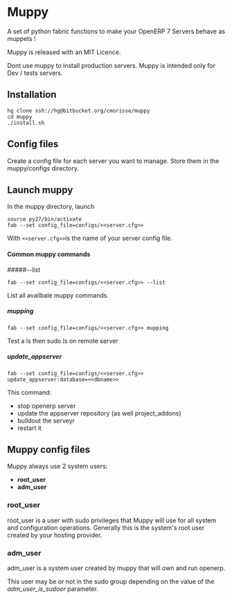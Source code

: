 # Muppy

A set of python fabric functions to make your OpenERP 7 Servers behave as muppets !

Muppy is released with an MIT Licence.

Dont use muppy to install production servers. Muppy is intended only for Dev / tests servers.

## Installation

	hg clone ssh://hg@bitbucket.org/cmorisse/muppy
	cd muppy 
	./install.sh

## Config files
Create a config file for each server you want to manage.
Store them in the muppy/configs directory.

## Launch muppy
In the muppy directory, launch

	source py27/bin/activate
	fab --set config_file=configs/<<server.cfg>> 
	
With `<<server.cfg>>`is the name of your server config file.

#### Common muppy commands

#####--list

`fab --set config_file=configs/<<server.cfg>> --list`

List all availbale muppy commands.

##### mupping
`fab --set config_file=configs/<<server.cfg>> mupping`

Test a ls then sudo ls on remote server

##### update_appserver
`fab --set config_file=configs/<<server.cfg>> update_appserver:database=<<dbname>>`

This command:

* stop openerp server
* update the appserver repository (as well project_addons)
* buildout the serveyr
* restart it

## Muppy config files 
Muppy always use 2 system users:

 * **root_user**
 * **adm_user**

### root_user
root_user is a user with sudo privileges that Muppy will use for all system and configuration operations. Generally this is the system's root user created by your hosting provider.

### adm_user
adm_user is a system user created by muppy that will own and run openerp.

This user may be or not in the sudo group depending on the value of the _adm_user_is_sudoer_ parameter.

